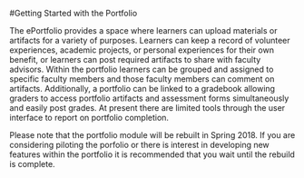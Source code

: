 #Getting Started with the Portfolio

The ePortfolio provides a space where learners can upload materials or artifacts for a variety of purposes. Learners can keep a record of volunteer experiences, academic projects, or personal experiences for their own benefit,  or learners can post required artifacts to share with faculty advisors. Within the portfolio learners can be grouped and assigned to specific faculty members and those faculty members can comment on artifacts.  Additionally, a portfolio can be linked to a gradebook allowing graders to access portfolio artifacts and assessment forms simultaneously and easily post grades.  At present there are limited tools through the user interface to report on portfolio completion.

Please note that the portfolio module will be rebuilt in Spring 2018.  If you are considering piloting the porfolio or there is interest in developing new features within the portfolio it is recommended that you wait until the rebuild is complete.
